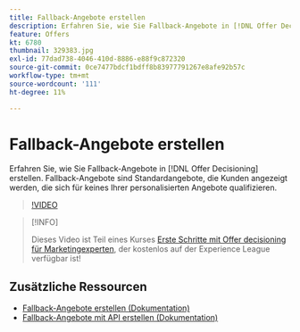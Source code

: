 ```yaml
---
title: Fallback-Angebote erstellen
description: Erfahren Sie, wie Sie Fallback-Angebote in [!DNL Offer Decisioning] erstellen. Fallback-Angebote sind Eignungsregeln zugeordnet, die Ihnen helfen, sie nur relevanten Kunden anzuzeigen.
feature: Offers
kt: 6780
thumbnail: 329383.jpg
exl-id: 77dad738-4046-410d-8886-e88f9c872320
source-git-commit: 0ce7477bdcf1bdff8b83977791267e8afe92b57c
workflow-type: tm+mt
source-wordcount: '111'
ht-degree: 11%

---
```


# Fallback-Angebote erstellen

Erfahren Sie, wie Sie Fallback-Angebote in [!DNL Offer Decisioning] erstellen. Fallback-Angebote sind Standardangebote, die Kunden angezeigt werden, die sich für keines Ihrer personalisierten Angebote qualifizieren.

>[!VIDEO](https://video.tv.adobe.com/v/329383?quality=12&learn=on)

>[!INFO]
>
> Dieses Video ist Teil eines Kurses [Erste Schritte mit Offer decisioning für Marketingexperten](https://experienceleague.adobe.com/?recommended=ExperiencePlatform-U-1-2020.1.offerdecisioning?lang=de), der kostenlos auf der Experience League verfügbar ist!


## Zusätzliche Ressourcen

* [Fallback-Angebote erstellen (Dokumentation)](https://experienceleague.adobe.com/docs/journey-optimizer/using/offer-decisioniong/managing-offers-in-the-offer-library/creating-fallback-offers.html)
* [Fallback-Angebote mit API erstellen (Dokumentation)](https://experienceleague.adobe.com/docs/journey-optimizer/using/offer-decisioniong/api-reference/offers-api/fallback-offers/create.html)
